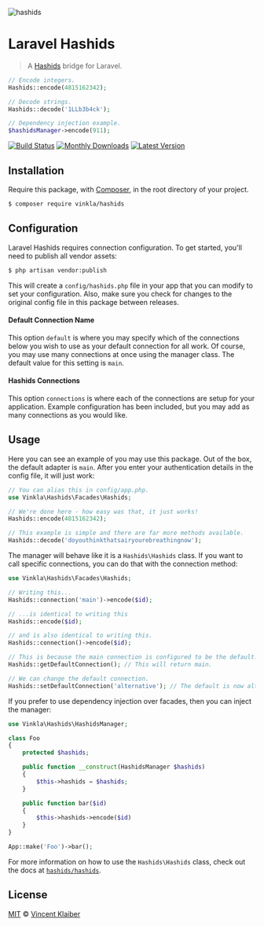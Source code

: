 ![hashids](https://cloud.githubusercontent.com/assets/499192/11159205/faa429ae-8a5d-11e5-8c5d-c60a89290c5e.png)

# Laravel Hashids

> A [Hashids](http://hashids.org) bridge for Laravel.

```php
// Encode integers.
Hashids::encode(4815162342);

// Decode strings.
Hashids::decode('1LLb3b4ck');

// Dependency injection example.
$hashidsManager->encode(911);
```

[![Build Status](https://badgen.net/github/checks/vinkla/laravel-hashids?label=build&icon=github)](https://github.com/vinkla/laravel-hashids/actions)
[![Monthly Downloads](https://badgen.net/packagist/dm/vinkla/hashids)](https://packagist.org/packages/vinkla/hashids/stats)
[![Latest Version](https://badgen.net/packagist/v/vinkla/hashids)](https://packagist.org/packages/vinkla/hashids)

## Installation

Require this package, with [Composer](https://getcomposer.org/), in the root directory of your project.

```bash
$ composer require vinkla/hashids
```

## Configuration

Laravel Hashids requires connection configuration. To get started, you'll need to publish all vendor assets:

```bash
$ php artisan vendor:publish
```

This will create a `config/hashids.php` file in your app that you can modify to set your configuration. Also, make sure you check for changes to the original config file in this package between releases.

#### Default Connection Name

This option `default` is where you may specify which of the connections below you wish to use as your default connection for all work. Of course, you may use many connections at once using the manager class. The default value for this setting is `main`.

#### Hashids Connections

This option `connections` is where each of the connections are setup for your application. Example configuration has been included, but you may add as many connections as you would like.

## Usage

Here you can see an example of you may use this package. Out of the box, the default adapter is `main`. After you enter your authentication details in the config file, it will just work:

```php
// You can alias this in config/app.php.
use Vinkla\Hashids\Facades\Hashids;

// We're done here - how easy was that, it just works!
Hashids::encode(4815162342);

// This example is simple and there are far more methods available.
Hashids::decode('doyouthinkthatsairyourebreathingnow');
```

The manager will behave like it is a `Hashids\Hashids` class. If you want to call specific connections, you can do that with the connection method:

```php
use Vinkla\Hashids\Facades\Hashids;

// Writing this...
Hashids::connection('main')->encode($id);

// ...is identical to writing this
Hashids::encode($id);

// and is also identical to writing this.
Hashids::connection()->encode($id);

// This is because the main connection is configured to be the default.
Hashids::getDefaultConnection(); // This will return main.

// We can change the default connection.
Hashids::setDefaultConnection('alternative'); // The default is now alternative.
```

If you prefer to use dependency injection over facades, then you can inject the manager:

```php
use Vinkla\Hashids\HashidsManager;

class Foo
{
    protected $hashids;

    public function __construct(HashidsManager $hashids)
    {
        $this->hashids = $hashids;
    }

    public function bar($id)
    {
        $this->hashids->encode($id)
    }
}

App::make('Foo')->bar();
```

For more information on how to use the `Hashids\Hashids` class, check out the docs at [`hashids/hashids`](https://github.com/vinkla/hashids.php).

## License

[MIT](LICENSE) © [Vincent Klaiber](https://vinkla.dev/)
